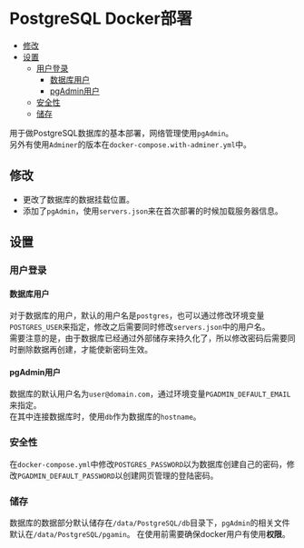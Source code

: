 # PostgreSQL Docker部署

<!-- @import "[TOC]" {cmd="toc" depthFrom=2 depthTo=6 orderedList=false} -->

<!-- code_chunk_output -->

- [修改](#修改)
- [设置](#设置)
  - [用户登录](#用户登录)
    - [数据库用户](#数据库用户)
    - [pgAdmin用户](#pgadmin用户)
  - [安全性](#安全性)
  - [储存](#储存)

<!-- /code_chunk_output -->

用于做PostgreSQL数据库的基本部署，网络管理使用`pgAdmin`。  
另外有使用`Adminer`的版本在`docker-compose.with-adminer.yml`中。

## 修改

- 更改了数据库的数据挂载位置。  
- 添加了`pgAdmin`，使用`servers.json`来在首次部署的时候加载服务器信息。  

## 设置

### 用户登录

#### 数据库用户

对于数据库的用户，默认的用户名是`postgres`，也可以通过修改环境变量`POSTGRES_USER`来指定，修改之后需要同时修改`servers.json`中的用户名。  
需要注意的是，由于数据库已经通过外部储存来持久化了，所以修改密码后需要同时删除数据再创建，才能使新密码生效。  

#### pgAdmin用户

数据库的默认用户名为`user@domain.com`，通过环境变量`PGADMIN_DEFAULT_EMAIL`来指定。  
在其中连接数据库时，使用`db`作为数据库的`hostname`。  

### 安全性

在`docker-compose.yml`中修改`POSTGRES_PASSWORD`以为数据库创建自己的密码，修改`PGADMIN_DEFAULT_PASSWORD`以创建网页管理的登陆密码。  

### 储存

数据库的数据部分默认储存在`/data/PostgreSQL/db`目录下，`pgAdmin`的相关文件默认在`/data/PostgreSQL/pgamin`。
在使用前需要确保docker用户有使用**权限**。  
